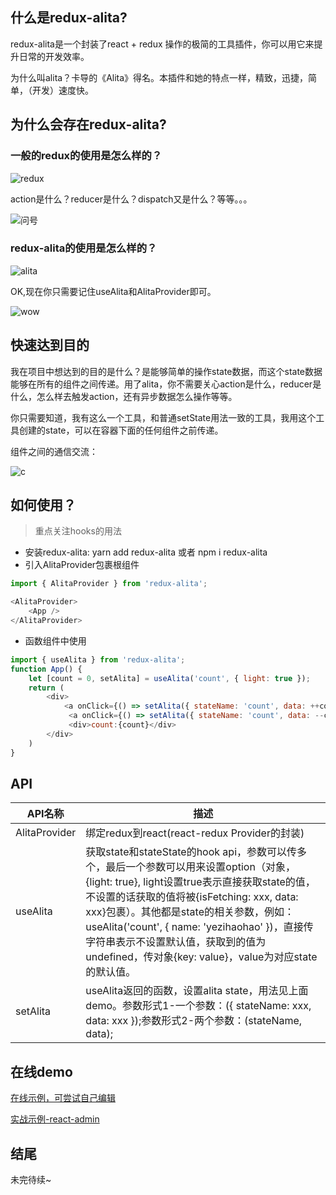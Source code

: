 ## 什么是redux-alita?

redux-alita是一个封装了react + redux 操作的极简的工具插件，你可以用它来提升日常的开发效率。

为什么叫alita？卡导的《Alita》得名。本插件和她的特点一样，精致，迅捷，简单，（开发）速度快。

## 为什么会存在redux-alita?

### 一般的redux的使用是怎么样的？

![redux](./doc/redux.png)

action是什么？reducer是什么？dispatch又是什么？等等。。。

![问号](./doc/q.jpg)

### redux-alita的使用是怎么样的？

![alita](./doc/alita.png)

OK,现在你只需要记住useAlita和AlitaProvider即可。

![wow](./doc/wow.gif)

## 快速达到目的

我在项目中想达到的目的是什么？是能够简单的操作state数据，而这个state数据能够在所有的组件之间传递。用了alita，你不需要关心action是什么，reducer是什么，怎么样去触发action，还有异步数据怎么操作等等。

你只需要知道，我有这么一个工具，和普通setState用法一致的工具，我用这个工具创建的state，可以在容器下面的任何组件之前传递。

组件之间的通信交流：

![c](./doc/c.png)

## 如何使用？

> 重点关注hooks的用法

- 安装redux-alita: yarn add redux-alita 或者 npm i redux-alita
- 引入AlitaProvider包裹根组件
```js
import { AlitaProvider } from 'redux-alita';

<AlitaProvider>
    <App />
</AlitaProvider>
```
- 函数组件中使用
```js
import { useAlita } from 'redux-alita';
function App() {
    let [count = 0, setAlita] = useAlita('count', { light: true });
    return (
        <div>
            <a onClick={() => setAlita({ stateName: 'count', data: ++count })}>+</a>
             <a onClick={() => setAlita({ stateName: 'count', data: --count })}></a>
             <div>count:{count}</div>
        </div>
    )
}
```

## API
|API名称|描述|
|---|---|
|AlitaProvider|绑定redux到react(react-redux Provider的封装)
|useAlita|获取state和stateState的hook api，参数可以传多个，最后一个参数可以用来设置option（对象，{light: true}, light设置true表示直接获取state的值，不设置的话获取的值将被{isFetching: xxx, data: xxx}包裹）。其他都是state的相关参数，例如：useAlita('count', { name: 'yezihaohao' })，直接传字符串表示不设置默认值，获取到的值为undefined，传对象{key: value}，value为对应state的默认值。
|setAlita|useAlita返回的函数，设置alita state，用法见上面demo。参数形式1-一个参数：({ stateName: xxx, data: xxx });参数形式2-两个参数：(stateName, data);

## 在线demo

[在线示例，可尝试自己编辑](https://codesandbox.io/s/redux-alita-pmc0y?file=/src/index.tsx)

[实战示例-react-admin](https://github.com/react-better/react-admin)

## 结尾

未完待续~
